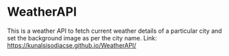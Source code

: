 # WeatherAPI
This is a weather API to fetch current weather details of a particular city and set the background image as per the city name.
Link: https://kunalsisodiacse.github.io/WeatherAPI/

